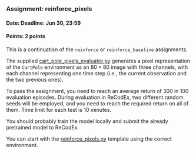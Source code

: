 ### Assignment: reinforce_pixels
#### Date: Deadline: Jun 30, 23:59
#### Points: 2 points

This is a continuation of the `reinforce` or `reinforce_baseline` assignments.

The supplied [cart_pole_pixels_evaluator.py](https://github.com/ufal/npfl114/tree/master/labs/13/cart_pole_pixels_evaluator.py)
generates a pixel representation of the `CartPole` environment
as an $80×80$ image with three channels, with each channel representing one time step
(i.e., the current observation and the two previous ones).

To pass the assignment, you need to reach an average return of 300 in 100
evaluation episodes. During evaluation in ReCodEx, two different random seeds
will be employed, and you need to reach the required return on all of them. Time
limit for each test is 10 minutes.

You should probably train the model locally and submit the already pretrained
model to ReCodEx.

You can start with the
[reinforce_pixels.py](https://github.com/ufal/npfl114/tree/master/labs/11/reinforce_pixels.py)
template using the correct environment.
